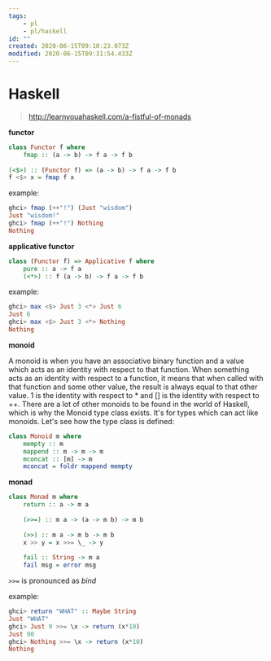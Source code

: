 ```yaml
---
tags:
    - pl
    - pl/haskell
id: ""
created: 2020-06-15T09:10:23.073Z
modified: 2020-06-15T09:31:54.433Z
---
```

# Haskell

> http://learnyouahaskell.com/a-fistful-of-monads

**functor**

```haskell
class Functor f where  
    fmap :: (a -> b) -> f a -> f b  
    
(<$>) :: (Functor f) => (a -> b) -> f a -> f b  
f <$> x = fmap f x  
```

example:

```haskell
ghci> fmap (++"!") (Just "wisdom")  
Just "wisdom!"  
ghci> fmap (++"!") Nothing  
Nothing  
```

**applicative functor**

```haskell
class (Functor f) => Applicative f where  
    pure :: a -> f a  
    (<*>) :: f (a -> b) -> f a -> f b    
```

example:

```haskell
ghci> max <$> Just 3 <*> Just 6  
Just 6  
ghci> max <$> Just 3 <*> Nothing  
Nothing  
```


**monoid**
 
 A monoid is when you have an associative binary function and a value which acts as an identity with respect to that function. When something acts as an identity with respect to a function, it means that when called with that function and some other value, the result is always equal to that other value. 1 is the identity with respect to * and [] is the identity with respect to ++. There are a lot of other monoids to be found in the world of Haskell, which is why the Monoid type class exists. It's for types which can act like monoids. Let's see how the type class is defined:
 
```haskell
class Monoid m where  
    mempty :: m  
    mappend :: m -> m -> m  
    mconcat :: [m] -> m  
    mconcat = foldr mappend mempty  
```



**monad**

```haskell
class Monad m where  
    return :: a -> m a  
  
    (>>=) :: m a -> (a -> m b) -> m b  
  
    (>>) :: m a -> m b -> m b  
    x >> y = x >>= \_ -> y  
  
    fail :: String -> m a  
    fail msg = error msg   
```

`>>=` is pronounced as *bind*

example:

```haskell
ghci> return "WHAT" :: Maybe String  
Just "WHAT"  
ghci> Just 9 >>= \x -> return (x*10)  
Just 90  
ghci> Nothing >>= \x -> return (x*10)  
Nothing  
```
